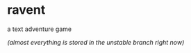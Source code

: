 ravent
=====

a text adventure game

*(almost everything is stored in the unstable branch right now)*
